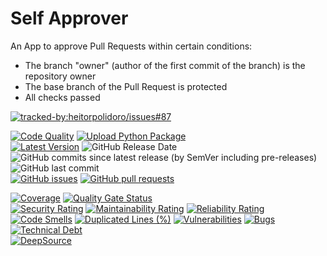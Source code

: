 # Self Approver
An App to approve Pull Requests within certain conditions:
- The branch "owner" (author of the first commit of the branch) is the repository owner
- The base branch of the Pull Request is protected
- All checks passed

[![tracked-by:heitorpolidoro/issues#87](https://img.shields.io/badge/Tracked_by-heitorpolidoro/issues%2387-238636)](https://github.com/heitorpolidoro/issues/issues/87)

[![Code Quality](https://github.com/heitorpolidoro/self-approver/actions/workflows/code_quality.yml/badge.svg)](https://github.com/heitorpolidoro/self-approver/actions/workflows/code_quality.yml)
[![Upload Python Package](https://github.com/heitorpolidoro/self-approver/actions/workflows/pypi-publish.yml/badge.svg)](https://github.com/heitorpolidoro/self-approver/actions/workflows/pypi-publish.yml)
<br>
[![Latest Version](https://img.shields.io/github/v/release/heitorpolidoro/self-approver?label=Latest%20Version)](https://github.com/heitorpolidoro/self-approver/releases/latest)
![GitHub Release Date](https://img.shields.io/github/release-date/heitorpolidoro/self-approver)
![GitHub commits since latest release (by SemVer including pre-releases)](https://img.shields.io/github/commits-since/heitorpolidoro/self-approver/latest)
![GitHub last commit](https://img.shields.io/github/last-commit/heitorpolidoro/self-approver)
<br>
[![GitHub issues](https://img.shields.io/github/issues/heitorpolidoro/self-approver)](https://github.com/heitorpolidoro/self-approver/issues)
[![GitHub pull requests](https://img.shields.io/github/issues-pr/heitorpolidoro/self-approver)](https://github.com/heitorpolidoro/self-approver/pulls)

[![Coverage](https://sonarcloud.io/api/project_badges/measure?project=heitorpolidoro_github-app-handler&metric=coverage)](https://sonarcloud.io/summary/new_code?id=heitorpolidoro_github-app-handler)
[![Quality Gate Status](https://sonarcloud.io/api/project_badges/measure?project=heitorpolidoro_github-app-handler&metric=alert_status)](https://sonarcloud.io/summary/new_code?id=heitorpolidoro_github-app-handler)
<br>
[![Security Rating](https://sonarcloud.io/api/project_badges/measure?project=heitorpolidoro_github-app-handler&metric=security_rating)](https://sonarcloud.io/summary/new_code?id=heitorpolidoro_github-app-handler)
[![Maintainability Rating](https://sonarcloud.io/api/project_badges/measure?project=heitorpolidoro_github-app-handler&metric=sqale_rating)](https://sonarcloud.io/summary/new_code?id=heitorpolidoro_github-app-handler)
[![Reliability Rating](https://sonarcloud.io/api/project_badges/measure?project=heitorpolidoro_github-app-handler&metric=reliability_rating)](https://sonarcloud.io/summary/new_code?id=heitorpolidoro_github-app-handler)
<br>
[![Code Smells](https://sonarcloud.io/api/project_badges/measure?project=heitorpolidoro_github-app-handler&metric=code_smells)](https://sonarcloud.io/summary/new_code?id=heitorpolidoro_github-app-handler)
[![Duplicated Lines (%)](https://sonarcloud.io/api/project_badges/measure?project=heitorpolidoro_github-app-handler&metric=duplicated_lines_density)](https://sonarcloud.io/summary/new_code?id=heitorpolidoro_github-app-handler)
[![Vulnerabilities](https://sonarcloud.io/api/project_badges/measure?project=heitorpolidoro_github-app-handler&metric=vulnerabilities)](https://sonarcloud.io/summary/new_code?id=heitorpolidoro_github-app-handler)
[![Bugs](https://sonarcloud.io/api/project_badges/measure?project=heitorpolidoro_github-app-handler&metric=bugs)](https://sonarcloud.io/summary/new_code?id=heitorpolidoro_github-app-handler)
[![Technical Debt](https://sonarcloud.io/api/project_badges/measure?project=heitorpolidoro_github-app-handler&metric=sqale_index)](https://sonarcloud.io/summary/new_code?id=heitorpolidoro_github-app-handler)
<br>
[![DeepSource](https://app.deepsource.com/gh/heitorpolidoro/self-approver.svg/?label=active+issues&show_trend=true&token=hZuHoQ-gd4kIPgNuSX0X_QT2)](https://app.deepsource.com/gh/heitorpolidoro/self-approver/)

